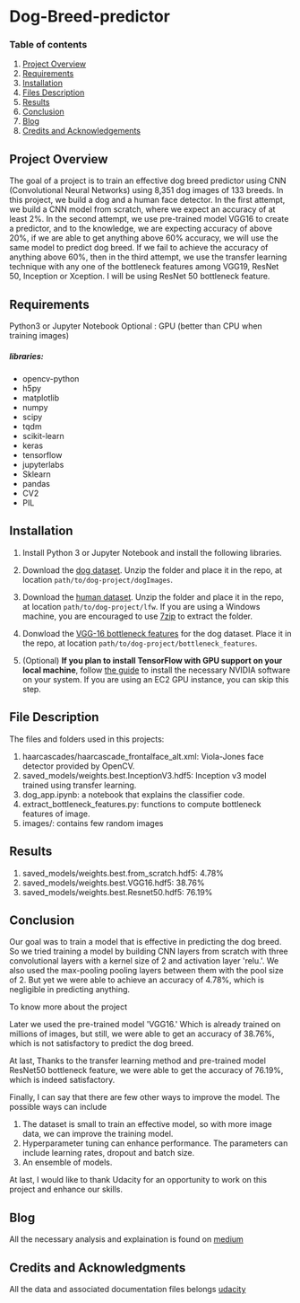 # Dog-Breed-predictor

### Table of contents
1. [Project Overview](#Overview)
2. [Requirements](#req)
3. [Installation](#install)
4. [Files Description](#file)
5. [Results](#results)
6. [Conclusion](#conclusion)
7. [Blog](#blog)
8. [Credits and Acknowledgements](#ack)

## Project Overview <a name="Overview"></a>
The goal of a project is to train an effective dog breed predictor using CNN (Convolutional Neural Networks) using 8,351 dog images of 133 breeds. In this project, we build a dog and a human face detector. 
In the first attempt, we build a CNN model from scratch, where we expect an accuracy of at least 2%.
In the second attempt, we use pre-trained model VGG16 to create a predictor, and to the knowledge, we are expecting accuracy of above 20%, if we are able to get anything above 60% accuracy, we will use the same model to predict dog breed.
If we fail to achieve the accuracy of anything above 60%, then in the third attempt, we use the transfer learning technique with any one of the bottleneck features among VGG19, ResNet 50, Inception or Xception. I will be using ResNet 50 bottleneck feature.

## Requirements <a name="req"></a>
Python3 or Jupyter Notebook 
Optional : GPU (better than CPU when training images)
##### libraries: 
* opencv-python
* h5py
* matplotlib
* numpy
* scipy
* tqdm
* scikit-learn
* keras
* tensorflow
* jupyterlabs
* Sklearn
* pandas
* CV2
* PIL

## Installation <a name="install"></a>
1. Install Python 3 or Jupyter Notebook and install the following libraries.
2. Download the [dog dataset](https://s3-us-west-1.amazonaws.com/udacity-aind/dog-prooject/dogImages.zip).  Unzip the folder and place it in the repo, at location `path/to/dog-project/dogImages`. 

3. Download the [human dataset](https://s3-us-west-1.amazonaws.com/udacity-aind/dog-project/lfw.zip).  Unzip the folder and place it in the repo, at location `path/to/dog-project/lfw`.  If you are using a Windows machine, you are encouraged to use [7zip](http://www.7-zip.org/) to extract the folder. 

4. Donwload the [VGG-16 bottleneck features](https://s3-us-west-1.amazonaws.com/udacity-aind/dog-project/DogVGG16Data.npz) for the dog dataset.  Place it in the repo, at location `path/to/dog-project/bottleneck_features`.

5. (Optional) __If you plan to install TensorFlow with GPU support on your local machine__, follow [the guide](https://www.tensorflow.org/install/) to install the necessary NVIDIA software on your system.  If you are using an EC2 GPU instance, you can skip this step.

## File Description <a name="file"></a>
The files and folders used in this projects:
1. haarcascades/haarcascade_frontalface_alt.xml: Viola-Jones face detector provided by OpenCV.
2. saved_models/weights.best.InceptionV3.hdf5: Inception v3 model trained using transfer learning.
3. dog_app.ipynb: a notebook that explains the classifier code.
4. extract_bottleneck_features.py: functions to compute bottleneck features of image.
5. images/: contains few random images

## Results <a name="results"></a>
1. saved_models/weights.best.from_scratch.hdf5: 4.78%
2. saved_models/weights.best.VGG16.hdf5: 38.76%
3. saved_models/weights.best.Resnet50.hdf5: 76.19%

## Conclusion <a name="conclusion"></a>
Our goal was to train a model that is effective in predicting the dog breed. So we tried training a model by building CNN layers from scratch with three convolutional layers with a kernel size of 2 and activation layer 'relu.'. We also used the max-pooling pooling layers between them with the pool size of 2. But yet we were able to achieve an accuracy of 4.78%, which is negligible in predicting anything.

To know more about the project 

Later we used the pre-trained model 'VGG16.' Which is already trained on millions of images, but still, we were able to get an accuracy of 38.76%, which is not satisfactory to predict the dog breed.

At last, Thanks to the transfer learning method and pre-trained model ResNet50 bottleneck feature, we were able to get the accuracy of 76.19%, which is indeed satisfactory.

Finally, I can say that there are few other ways to improve the model. The possible ways can include 
1. The dataset is small to train an effective model, so with more image data, we can improve the training model.
2. Hyperparameter tuning can enhance performance. The parameters can include learning rates, dropout and batch size.
3. An ensemble of models.

At last, I would like to thank Udacity for an opportunity to work on this project and enhance our skills.

## Blog<a name="blog"></a>
All the necessary analysis and explaination is found on [medium](https://medium.com/@coolvijaygowdachintu/dog-breed-identification-app-using-convolutional-neural-network-cnn-778dafb05f03)

## Credits and Acknowledgments <a name="ack"></a>
All the data and associated documentation files belongs [udacity](https://www.udacity.com/)
